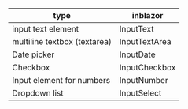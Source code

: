 | type | inblazor |
| ----- | -------- |
| input text element | InputText |
| multiline textbox (textarea) | InputTextArea |
| Date picker | InputDate |
| Checkbox | InputCheckbox |
| Input element for numbers | InputNumber |
| Dropdown list | InputSelect |
